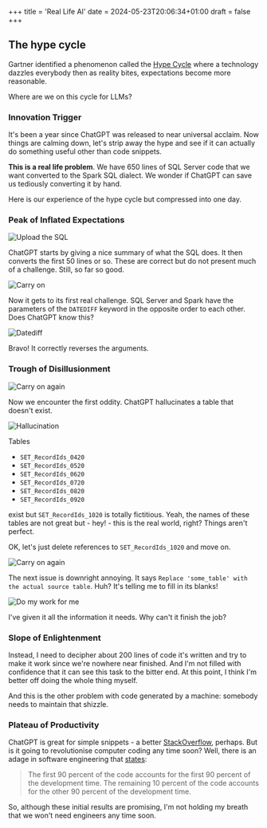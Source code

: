 +++
title = 'Real Life AI'
date = 2024-05-23T20:06:34+01:00
draft = false
+++

## The hype cycle

Gartner identified a phenomenon called the [Hype Cycle](https://en.wikipedia.org/wiki/Gartner_hype_cycle) where a technology dazzles everybody then as reality bites, expectations become more reasonable.  

Where are we on this cycle for LLMs? 

### Innovation Trigger

It's been a year since ChatGPT was released to near universal acclaim. Now things are calming down, let's strip away the hype and see if it can actually do something useful other than code snippets.

**This is a real life problem**. 
We have 650 lines of SQL Server code that we want converted to the Spark SQL dialect. 
We wonder if ChatGPT can save us tediously converting it by hand.

Here is our experience of the hype cycle but compressed into one day.

### Peak of Inflated Expectations

![Upload the SQL](/img/blog/rows_upload.png)

ChatGPT starts by giving a nice summary of what the SQL does. It then converts the first 50 lines or so. These are correct but do not present much of a challenge. Still, so far so good.

![Carry on](/img/blog/carry_on.png)

Now it gets to its first real challenge. SQL Server and Spark have the parameters of the `DATEDIFF` keyword in the opposite order to each other. Does ChatGPT know this?

![Datediff](/img/blog/datediff.png)

Bravo! It correctly reverses the arguments.

### Trough of Disillusionment

![Carry on again](/img/blog/carry_on_2.png)

Now we encounter the first oddity. ChatGPT hallucinates a table that doesn't exist.

![Hallucination](/img/blog/hallucination.png)

Tables

- `SET_RecordIds_0420`
- `SET_RecordIds_0520`
- `SET_RecordIds_0620`
- `SET_RecordIds_0720`
- `SET_RecordIds_0820`
- `SET_RecordIds_0920`

exist but `SET_RecordIds_1020` is totally fictitious. Yeah, the names of these tables are not great but - hey! - this is the real world, right? Things aren't perfect. 

OK, let's just delete references to `SET_RecordIds_1020` and move on.

![Carry on again](/img/blog/carry_on_3.png)

The next issue is downright annoying. It says `Replace 'some_table' with the actual source table`. Huh? It's telling me to fill in its blanks!

![Do my work for me](/img/blog/replace_table.png)

I've given it all the information it needs. Why can't it finish the job? 

### Slope of Enlightenment

Instead, I need to decipher about 200 lines of code it's written and try to make it work since we're nowhere near finished. 
And I'm not filled with confidence that it can see this task to the bitter end.
At this point, I think I'm better off doing the whole thing myself.

And this is the other problem with code generated by a machine: somebody needs to maintain that shizzle.

### Plateau of Productivity

ChatGPT is great for simple snippets - a better [StackOverflow](https://stackoverflow.com/), perhaps. 
But is it going to revolutionise computer coding any time soon? 
Well, there is an adage in software engineering that [states](https://en.wikipedia.org/wiki/Ninety%E2%80%93ninety_rule):
> The first 90 percent of the code accounts for the first 90 percent of the development time. The remaining 10 percent of the code accounts for the other 90 percent of the development time.

So, although these initial  results are promising, I'm not holding my breath that we won't need engineers any time soon.
